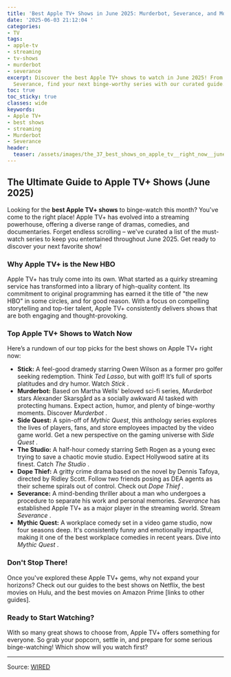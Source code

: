 ```yaml
---
title: 'Best Apple TV+ Shows in June 2025: Murderbot, Severance, and More!'
date: '2025-06-03 21:12:04 '
categories:
- TV
tags:
- apple-tv
- streaming
- tv-shows
- murderbot
- severance
excerpt: Discover the best Apple TV+ shows to watch in June 2025! From Murderbot to
  Severance, find your next binge-worthy series with our curated guide.
toc: true
toc_sticky: true
classes: wide
keywords:
- Apple TV+
- best shows
- streaming
- Murderbot
- Severance
header:
  teaser: /assets/images/the_37_best_shows_on_apple_tv__right_now__june_202_20250603211204.jpg
---
```


## The Ultimate Guide to Apple TV+ Shows (June 2025)

Looking for the **best Apple TV+ shows** to binge-watch this month? You've come to the right place! Apple TV+ has evolved into a streaming powerhouse, offering a diverse range of dramas, comedies, and documentaries. Forget endless scrolling – we've curated a list of the must-watch series to keep you entertained throughout June 2025. Get ready to discover your next favorite show!

### Why Apple TV+ is the New HBO

Apple TV+ has truly come into its own. What started as a quirky streaming service has transformed into a library of high-quality content. Its commitment to original programming has earned it the title of "the new HBO" in some circles, and for good reason. With a focus on compelling storytelling and top-tier talent, Apple TV+ consistently delivers shows that are both engaging and thought-provoking.

### Top Apple TV+ Shows to Watch Now

Here’s a rundown of our top picks for the best shows on Apple TV+ right now:

*   **Stick:** A feel-good dramedy starring Owen Wilson as a former pro golfer seeking redemption. Think *Ted Lasso*, but with golf! It’s full of sports platitudes and dry humor. Watch *Stick* .
*   **Murderbot:** Based on Martha Wells' beloved sci-fi series, *Murderbot* stars Alexander Skarsgård as a socially awkward AI tasked with protecting humans. Expect action, humor, and plenty of binge-worthy moments. Discover *Murderbot* .
*   **Side Quest:** A spin-off of *Mythic Quest*, this anthology series explores the lives of players, fans, and store employees impacted by the video game world. Get a new perspective on the gaming universe with *Side Quest* .
*   **The Studio:** A half-hour comedy starring Seth Rogen as a young exec trying to save a chaotic movie studio. Expect Hollywood satire at its finest. Catch *The Studio* .
*   **Dope Thief:** A gritty crime drama based on the novel by Dennis Tafoya, directed by Ridley Scott. Follow two friends posing as DEA agents as their scheme spirals out of control. Check out *Dope Thief* .
*   **Severance:** A mind-bending thriller about a man who undergoes a procedure to separate his work and personal memories. *Severance* has established Apple TV+ as a major player in the streaming world. Stream *Severance* .
*   **Mythic Quest:** A workplace comedy set in a video game studio, now four seasons deep. It's consistently funny and emotionally impactful, making it one of the best workplace comedies in recent years. Dive into *Mythic Quest* .

### Don't Stop There!

Once you've explored these Apple TV+ gems, why not expand your horizons? Check out our guides to the best shows on Netflix, the best movies on Hulu, and the best movies on Amazon Prime [links to other guides].

### Ready to Start Watching?

With so many great shows to choose from, Apple TV+ offers something for everyone. So grab your popcorn, settle in, and prepare for some serious binge-watching! Which show will you watch first?

---

Source: [WIRED](https://www.wired.com/story/best-apple-tv-plus-shows/)